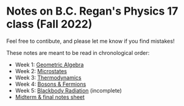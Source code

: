 # Notes on B.C. Regan's Physics 17 class (Fall 2022)

Feel free to contibute, and please let me know if you find mistakes!

These notes are meant to be read in chronological order:
* Week 1: [Geometric Algebra](geometric_algebra.pdf)
* Week 2: [Microstates](microstates.pdf)
* Week 3: [Thermodynamics](thermodynamics.pdf)
* Week 4: [Bosons & Fermions](bosons_and_fermions.pdf)
* Week 5: [Blackbody Radiation](blackbody_radiation.pdf) (incomplete)
* [Midterm & final notes sheet](midterm_notes.pdf)

